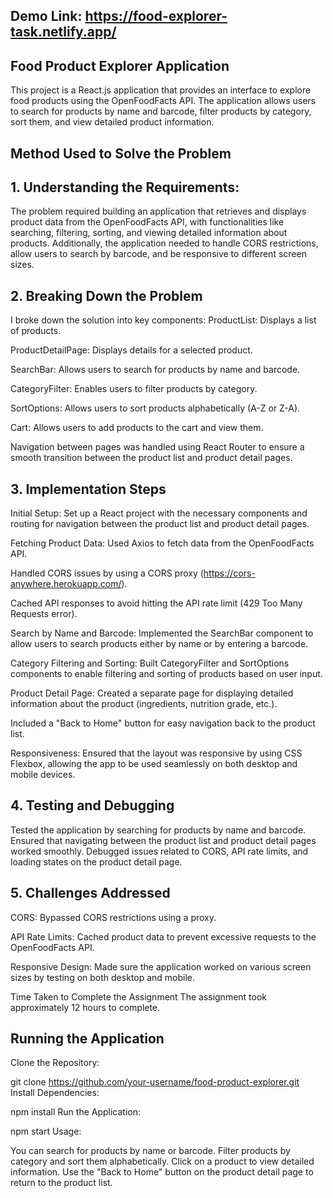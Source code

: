 ## Demo Link: https://food-explorer-task.netlify.app/
## Food Product Explorer Application
This project is a React.js application that provides an interface to explore food products using the OpenFoodFacts API. The application allows users to search for products by name and barcode, filter products by category, sort them, and view detailed product information.

## Method Used to Solve the Problem

## 1. Understanding the Requirements:

The problem required building an application that retrieves and displays product data from the OpenFoodFacts API, with functionalities like searching, filtering, sorting, and viewing detailed information about products.
Additionally, the application needed to handle CORS restrictions, allow users to search by barcode, and be responsive to different screen sizes.

## 2. Breaking Down the Problem

I broke down the solution into key components:
ProductList: Displays a list of products.

ProductDetailPage: Displays details for a selected product.

SearchBar: Allows users to search for products by name and barcode.

CategoryFilter: Enables users to filter products by category.

SortOptions: Allows users to sort products alphabetically (A-Z or Z-A).

Cart: Allows users to add products to the cart and view them.

Navigation between pages was handled using React Router to ensure a smooth transition between the product list and product detail pages.

## 3. Implementation Steps

Initial Setup: Set up a React project with the necessary components and routing for navigation between the product list and product detail pages.

Fetching Product Data: Used Axios to fetch data from the OpenFoodFacts API.

Handled CORS issues by using a CORS proxy (https://cors-anywhere.herokuapp.com/).

Cached API responses to avoid hitting the API rate limit (429 Too Many Requests error).

Search by Name and Barcode: Implemented the SearchBar component to allow users to search products either by name or by entering a barcode.

Category Filtering and Sorting: Built CategoryFilter and SortOptions components to enable filtering and sorting of products based on user input.

Product Detail Page: Created a separate page for displaying detailed information about the product (ingredients, nutrition grade, etc.).

Included a "Back to Home" button for easy navigation back to the product list.

Responsiveness: Ensured that the layout was responsive by using CSS Flexbox, allowing the app to be used seamlessly on both desktop and mobile devices.

## 4. Testing and Debugging

Tested the application by searching for products by name and barcode.
Ensured that navigating between the product list and product detail pages worked smoothly.
Debugged issues related to CORS, API rate limits, and loading states on the product detail page.

## 5. Challenges Addressed

CORS: Bypassed CORS restrictions using a proxy.

API Rate Limits: Cached product data to prevent excessive requests to the OpenFoodFacts API.

Responsive Design: Made sure the application worked on various screen sizes by testing on both desktop and mobile.

Time Taken to Complete the Assignment
The assignment took approximately 12 hours to complete.

## Running the Application

Clone the Repository:

git clone https://github.com/your-username/food-product-explorer.git
Install Dependencies:

npm install
Run the Application:

npm start
Usage:

You can search for products by name or barcode.
Filter products by category and sort them alphabetically.
Click on a product to view detailed information.
Use the "Back to Home" button on the product detail page to return to the product list.
